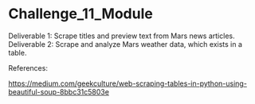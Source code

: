 # Challenge_11_Module
Deliverable 1: Scrape titles and preview text from Mars news articles.  
Deliverable 2: Scrape and analyze Mars weather data, which exists in a table. 


References:

https://medium.com/geekculture/web-scraping-tables-in-python-using-beautiful-soup-8bbc31c5803e

